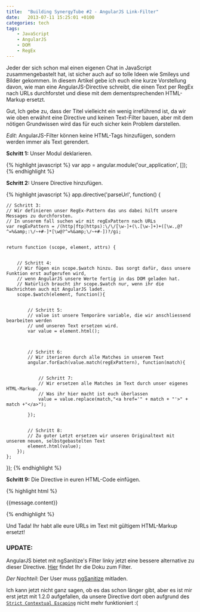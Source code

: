 ```yaml
---
title:  "Building SynergyTube #2 - AngularJS Link-Filter"
date:   2013-07-11 15:25:01 +0100
categories: tech
tags:
    - JavaScript
    - AngularJS
    - DOM
    - RegEx
---
```

Jeder der sich schon mal einen eigenen Chat in JavaScript zusammengebastelt hat,
ist sicher auch auf so tolle Ideen wie Smileys und Bilder gekommen.
In diesem Artikel gebe ich euch eine kurze Vorstellung davon, wie man eine
AngularJS-Directive schreibt, die einen Text per RegEx nach URLs durchforstet
und diese mit dem dementsprechenden HTML-Markup ersetzt.

<!-- more -->

Gut, Ich gebe zu, dass der Titel vielleicht ein wenig irreführend ist, da wir wie oben erwähnt eine Directive und keinen Text-Filter bauen, aber mit dem nötigen Grundwissen wird das für euch sicher kein Problem darstellen.

*Edit*: AngularJS-Filter können keine HTML-Tags hinzufügen, sondern werden immer als Text gerendert.


**Schritt 1:** Unser Modul deklarieren.

{% highlight javascript %}
var app = angular.module('our_application', []);
{% endhighlight %}

**Schritt 2:** Unsere Directive hinzufügen.

{% highlight javascript %}
app.directive('parseUrl', function() {

    // Schritt 3:
    // Wir definieren unser RegEx-Pattern das uns dabei hilft unsere Messages zu durchforsten.
    // In unserem fall suchen wir mit regExPattern nach URLs
    var regExPattern = /(http|ftp|https):\/\/[\w-]+(\.[\w-]+)+([\w.,@?^=%&amp;:\/~+#-]*[\w@?^=%&amp;\/~+#-])?/gi;


    return function (scope, element, attrs) {


        // Schritt 4:
        // Wir fügen ein scope.$watch hinzu. Das sorgt dafür, dass unsere Funktion erst aufgerufen wird,
        // wenn AngularJS unsere Werte fertig in das DOM geladen hat.
        // Natürlich braucht ihr scope.$watch nur, wenn ihr die Nachrichten auch mit AngularJS ladet.
        scope.$watch(element, function(){


            // Schritt 5:
            // value ist unsere Temporäre variable, die wir anschliessend bearbeiten werden
            // und unseren Text ersetzen wird.
            var value = element.html();



            // Schritt 6:
            // Wir iterieren durch alle Matches in unserem Text
            angular.forEach(value.match(regExPattern), function(match){


                // Schritt 7:
                // Wir ersetzen alle Matches im Text durch unser eigenes HTML-Markup.
                // Was ihr hier macht ist euch überlassen
                value = value.replace(match,"<a href='" + match + "'>" + match +"</a>");

            });


            // Schritt 8:
            // Zu guter Letzt ersetzen wir unseren Originaltext mit unserem neuen, selbstgebastelten Text
            element.html(value);
        });
    };
});
{% endhighlight %}

**Schritt 9:** Die Directive in euren HTML-Code einfügen.

{% highlight html %}
<p parse-url>{{message.content}}</p>
{% endhighlight %}

Und Tada! Ihr habt alle eure URLs im Text mit gültigem HTML-Markup ersetzt!


### UPDATE:
AngularJS bietet mit ngSanitize's Filter linky jetzt eine bessere alternative zu dieser Directive.
[Hier](http://docs.angularjs.org/api/ngSanitize.filter:linky) findet Ihr die Doku zum Filter.

*Der Nachteil*: Der User muss [ngSanitize](http://docs.angularjs.org/api/ngSanitize) mitladen.

Ich kann jetzt nicht ganz sagen, ob es das schon länger gibt, aber es ist mir erst jetzt mit 1.2.0 aufgefallen,
da unsere Directive dort oben aufgrund des [`Strict Contextual Escaping`](http://docs.angularjs.org/api/ng.$sce) nicht mehr funktioniert :(
